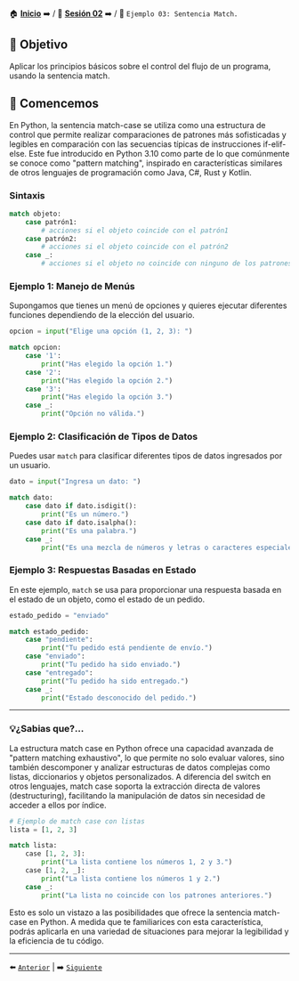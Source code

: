 🏠 [**Inicio**](../../Readme.md) ➡️ / 📖 [**Sesión 02**](../Readme.md) ➡️ / 📝 `Ejemplo 03: Sentencia Match.`

## 🎯 Objetivo

Aplicar los principios básicos sobre el control del flujo de un programa, usando la sentencia match.

## 🚀 Comencemos

En Python, la sentencia match-case se utiliza como una estructura de control que permite realizar comparaciones de patrones más sofisticadas y legibles en comparación con las secuencias típicas de instrucciones if-elif-else. Este fue introducido en Python 3.10 como parte de lo que comúnmente se conoce como "pattern matching", inspirado en características similares de otros lenguajes de programación como Java, C#, Rust y Kotlin.


### Sintaxis

```python
match objeto:
    case patrón1:
        # acciones si el objeto coincide con el patrón1
    case patrón2:
        # acciones si el objeto coincide con el patrón2
    case _:
        # acciones si el objeto no coincide con ninguno de los patrones anteriores

```


### Ejemplo 1: Manejo de Menús
Supongamos que tienes un menú de opciones y quieres ejecutar diferentes funciones dependiendo de la elección del usuario.

```python
opcion = input("Elige una opción (1, 2, 3): ")

match opcion:
    case '1':
        print("Has elegido la opción 1.")
    case '2':
        print("Has elegido la opción 2.")
    case '3':
        print("Has elegido la opción 3.")
    case _:
        print("Opción no válida.")
```

### Ejemplo 2: Clasificación de Tipos de Datos
Puedes usar `match` para clasificar diferentes tipos de datos ingresados por un usuario.

```python
dato = input("Ingresa un dato: ")

match dato:
    case dato if dato.isdigit():
        print("Es un número.")
    case dato if dato.isalpha():
        print("Es una palabra.")
    case _:
        print("Es una mezcla de números y letras o caracteres especiales.")
```

### Ejemplo 3: Respuestas Basadas en Estado
En este ejemplo, `match` se usa para proporcionar una respuesta basada en el estado de un objeto, como el estado de un pedido.

```python
estado_pedido = "enviado"

match estado_pedido:
    case "pendiente":
        print("Tu pedido está pendiente de envío.")
    case "enviado":
        print("Tu pedido ha sido enviado.")
    case "entregado":
        print("Tu pedido ha sido entregado.")
    case _:
        print("Estado desconocido del pedido.")
```

---
### 💡¿Sabias que?...

La estructura match case en Python ofrece una capacidad avanzada de "pattern matching exhaustivo", lo que permite no solo evaluar valores, sino también descomponer y analizar estructuras de datos complejas como listas, diccionarios y objetos personalizados. A diferencia del switch en otros lenguajes, match case soporta la extracción directa de valores (destructuring), facilitando la manipulación de datos sin necesidad de acceder a ellos por índice.


```python
# Ejemplo de match case con listas
lista = [1, 2, 3]

match lista:
    case [1, 2, 3]:
        print("La lista contiene los números 1, 2 y 3.")
    case [1, 2, _]:
        print("La lista contiene los números 1 y 2.")
    case _:
        print("La lista no coincide con los patrones anteriores.")
```

Esto es solo un vistazo a las posibilidades que ofrece la sentencia match-case en Python. A medida que te familiarices con esta característica, podrás aplicarla en una variedad de situaciones para mejorar la legibilidad y la eficiencia de tu código.

---

⬅️ [`Anterior`](../Readme.md) | ➡️ [`Siguiente`](../Ejemplo-04/Readme.md)